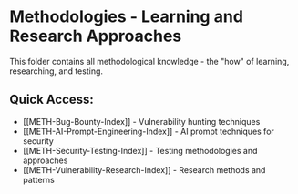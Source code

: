 # Methodologies - Learning and Research Approaches

This folder contains all methodological knowledge - the "how" of learning, researching, and testing.

## Quick Access:
- [[METH-Bug-Bounty-Index]] - Vulnerability hunting techniques
- [[METH-AI-Prompt-Engineering-Index]] - AI prompt techniques for security
- [[METH-Security-Testing-Index]] - Testing methodologies and approaches
- [[METH-Vulnerability-Research-Index]] - Research methods and patterns